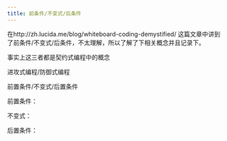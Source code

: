 ```yaml
---
title: 前条件/不变式/后条件
---
```


在http://zh.lucida.me/blog/whiteboard-coding-demystified/ 这篇文章中讲到了前条件/不变式/后条件，不太理解，所以了解了下相关概念并且记录下。

事实上这三者都是契约式编程中的概念

进攻式编程/防御式编程

前置条件/不变式/后置条件

前置条件：

不变式：

后置条件：

